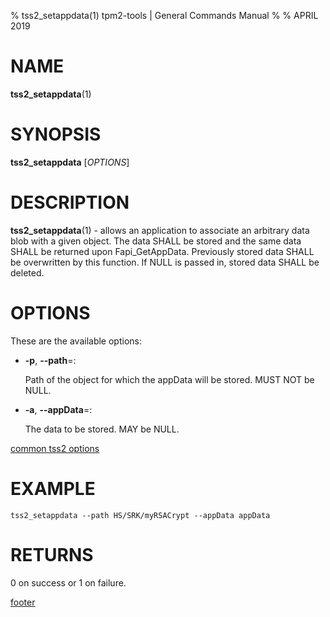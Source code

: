 % tss2_setappdata(1) tpm2-tools | General Commands Manual
%
% APRIL 2019

# NAME

**tss2_setappdata**(1)

# SYNOPSIS

**tss2_setappdata** [*OPTIONS*]

# DESCRIPTION

**tss2_setappdata**(1) - allows an application to associate an arbitrary data blob with a given object. The data SHALL be stored and the same data SHALL be returned upon Fapi_GetAppData. Previously stored data SHALL be overwritten by this function. If NULL is passed in, stored data SHALL be deleted.

# OPTIONS

These are the available options:

  * **-p**, **\--path**=:

    Path of the object for which the appData will be stored. MUST NOT be NULL.

  * **-a**, **\--appData**=:

    The data to be stored. MAY be NULL.

[common tss2 options](common/tss2-options.md)

# EXAMPLE

```
tss2_setappdata --path HS/SRK/myRSACrypt --appData appData
```

# RETURNS

0 on success or 1 on failure.

[footer](common/footer.md)
